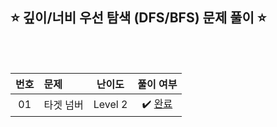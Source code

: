 ## ⭐️ 깊이/너비 우선 탐색 (DFS/BFS) 문제 풀이 ⭐️ 

<br>

<!-- 💭 [진행 중]  ✔️ [완료] -->

<br>

| **번호** | **문제** | **난이도** | **풀이 여부** |
|:--------:|:--------|:----------:|:-----------:|
| 01 | 타겟 넘버 | Level 2 | ✔️ [완료](https://github.com/yuuforest/Programmers/blob/main/python/%EA%B7%B8%EB%9E%98%ED%94%84%20%ED%83%90%EC%83%89/%ED%83%80%EA%B2%9F%20%EB%84%98%EB%B2%84.py) |
